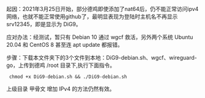 起因：2021年3月25日开始，部分德鸡即使添加了nat64后，仍不能正常访问ipv4网络，也就不能正常使用github了，最明显表现为登陆时主机名不再显示 srv12345，即是显示为 DiG9。

应对办法：经测试，暂只有 Debian 10 通过 wgcf 救活，另外两个系统 Ubuntu 20.04 和 CentOS 8 甚至连 apt update 都报错。

步骤：下载本文件夹下的3个文件到本地：DiG9-debian.sh、wgcf、wireguard-go，上传到德鸡 /root 目录下,执行下面指令。
     
     chmod +x DiG9-debian.sh && ./DiG9-debian.sh


上级目录 甲骨文 增加 IPv4 的方法仍然有效。
